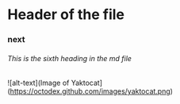 # Header of the file 
### next
###### This is the sixth heading in the md file 
![alt-text](Image of Yaktocat](https://octodex.github.com/images/yaktocat.png)


